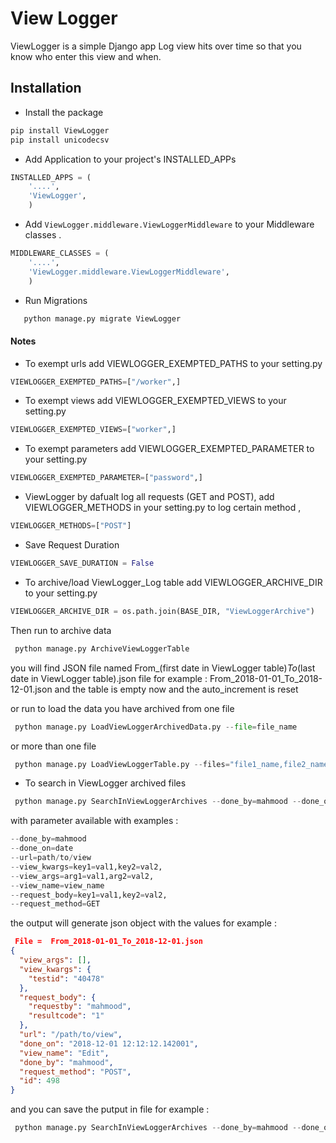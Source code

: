 # View Logger

ViewLogger is a simple Django app Log view hits over time so that you know who enter this view and when.
 
## Installation

* Install the package
```sh
pip install ViewLogger
pip install unicodecsv
```
* Add Application to your project's INSTALLED_APPs
```python
INSTALLED_APPS = (
    '....',
    'ViewLogger',
    )
```
* Add `ViewLogger.middleware.ViewLoggerMiddleware` to your Middleware classes .
```python
MIDDLEWARE_CLASSES = (
    '....',
    'ViewLogger.middleware.ViewLoggerMiddleware',
    )
```

* Run Migrations
```sh
   python manage.py migrate ViewLogger 
```

#### Notes
* To exempt urls add VIEWLOGGER_EXEMPTED_PATHS to your setting.py
```python
VIEWLOGGER_EXEMPTED_PATHS=["/worker",]
```

* To exempt views add VIEWLOGGER_EXEMPTED_VIEWS to your setting.py
```python
VIEWLOGGER_EXEMPTED_VIEWS=["worker",]
```

* To exempt parameters add VIEWLOGGER_EXEMPTED_PARAMETER to your setting.py
```python
VIEWLOGGER_EXEMPTED_PARAMETER=["password",]
```

* ViewLogger by dafualt log all requests (GET and POST), add VIEWLOGGER_METHODS in your setting.py to log certain method , 
```python
VIEWLOGGER_METHODS=["POST"]
```

* Save Request Duration
```python
VIEWLOGGER_SAVE_DURATION = False
```

* To archive/load ViewLogger_Log table add VIEWLOGGER_ARCHIVE_DIR to your setting.py
```python
VIEWLOGGER_ARCHIVE_DIR = os.path.join(BASE_DIR, "ViewLoggerArchive")
```
Then run to archive data 
```python
 python manage.py ArchiveViewLoggerTable
```
 you will find JSON file named From_(first date in ViewLogger table)_To_(last date in ViewLogger table).json file for example : From_2018-01-01_To_2018-12-01.json
 and the table is empty now and the auto_increment is reset 
 
 or run to load the data you have archived from one file 
```python
 python manage.py LoadViewLoggerArchivedData.py --file=file_name
```
or more than one file 
```python
 python manage.py LoadViewLoggerTable.py --files="file1_name,file2_name,file3_name"
```

* To search in ViewLogger archived files  
```python
 python manage.py SearchInViewLoggerArchives --done_by=mahmood --done_on=2018-12-01 
```
 with parameter available with examples :
 ```python
 --done_by=mahmood 
 --done_on=date
 --url=path/to/view
 --view_kwargs=key1=val1,key2=val2,
 --view_args=arg1=val1,arg2=val2,
 --view_name=view_name
 --request_body=key1=val1,key2=val2,
 --request_method=GET
 ```
 the output will generate json object with the values for example :
```json
 File =  From_2018-01-01_To_2018-12-01.json
{
  "view_args": [],
  "view_kwargs": {
    "testid": "40478"
  },
  "request_body": {
    "requestby": "mahmood",
    "resultcode": "1"
  },
  "url": "/path/to/view",
  "done_on": "2018-12-01 12:12:12.142001",
  "view_name": "Edit",
  "done_by": "mahmood",
  "request_method": "POST",
  "id": 498
}
```
 and you can save the putput in file for example : 
```python
 python manage.py SearchInViewLoggerArchives --done_by=mahmood --done_on=2018-12-01 > /path/to/output.json
```